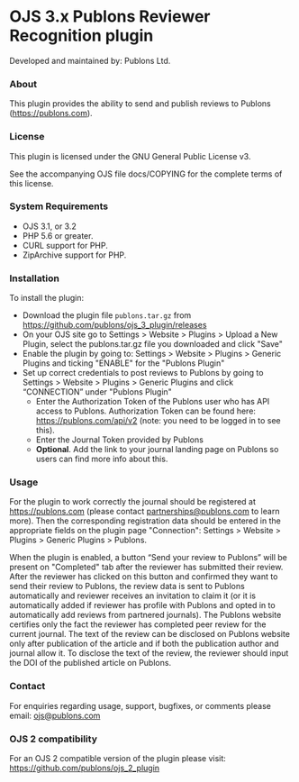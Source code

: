 # OJS 3.x Publons Reviewer Recognition plugin

Developed and maintained by: Publons Ltd.

### About
This plugin provides the ability to send and publish reviews to Publons (https://publons.com).

### License
This plugin is licensed under the GNU General Public License v3.

See the accompanying OJS file docs/COPYING for the complete terms of this license.

### System Requirements
- OJS 3.1, or 3.2
- PHP 5.6 or greater.
- CURL support for PHP.
- ZipArchive support for PHP.

### Installation
To install the plugin:
 - Download the plugin file `publons.tar.gz` from https://github.com/publons/ojs_3_plugin/releases
 - On your OJS site go to Settings > Website > Plugins > Upload a New Plugin,
   select the publons.tar.gz file you downloaded  and click "Save"
 - Enable the plugin by going to:  Settings > Website > Plugins > Generic Plugins and ticking "ENABLE" for the "Publons Plugin"
 - Set up correct credentials to post reviews to Publons by going to Settings > Website > Plugins > Generic Plugins and click “CONNECTION” under "Publons Plugin"
   - Enter the Authorization Token of the Publons user who has API access to Publons. Authorization Token can be found here: https://publons.com/api/v2 (note: you need to be logged in to see this).
   - Enter the Journal Token provided by Publons
   - __Optional__. Add the link to your journal landing page on Publons so users can find more info about this.

### Usage
For the plugin to work correctly the journal should be registered at https://publons.com (please contact partnerships@publons.com to learn more). Then the corresponding registration data should be entered in the appropriate fields on the plugin page "Connection": Settings > Website > Plugins > Generic Plugins > Publons.

When the plugin is enabled, a button “Send your review to Publons” will be present on "Completed" tab after the reviewer has submitted their review. After the reviewer has clicked on this button and confirmed they want to send their review to Publons, the review data is sent to Publons automatically and reviewer receives an invitation to claim it (or it is automatically added if reviewer has profile with Publons and opted in to automatically add reviews from partnered journals).
The Publons website certifies only the fact the reviewer has completed peer review for the current journal. The text of the review can be disclosed on Publons website only after publication of the article and if both the publication author and journal allow it. To disclose the text of the review, the reviewer should input the DOI of the published article on Publons.

### Contact
For enquiries regarding usage, support, bugfixes, or comments please email:
ojs@publons.com

### OJS 2 compatibility 
For an OJS 2 compatible version of the plugin please visit:
https://github.com/publons/ojs_2_plugin
